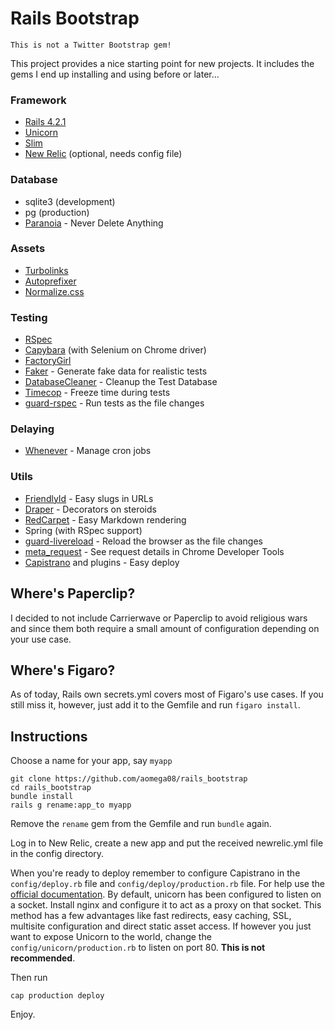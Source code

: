# Rails Bootstrap

    This is not a Twitter Bootstrap gem!

This project provides a nice starting point for new projects. It includes the gems I end up installing and using before or later...

### Framework

* [Rails 4.2.1](https://github.com/rails/rails)
* [Unicorn](https://github.com/defunkt/unicorn)
* [Slim](https://github.com/slim-template/slim)
* [New Relic](http://newrelic.com/) (optional, needs config file)

### Database

* sqlite3 (development)
* pg (production)
* [Paranoia](https://github.com/radar/paranoia) - Never Delete Anything

### Assets

* [Turbolinks](https://github.com/rails/turbolinks)
* [Autoprefixer](https://github.com/ai/autoprefixer-rails)
* [Normalize.css](https://github.com/necolas/normalize.css/)

### Testing

* [RSpec](https://github.com/rspec/rspec)
* [Capybara](https://github.com/jnicklas/capybara) (with Selenium on Chrome driver)
* [FactoryGirl](https://github.com/thoughtbot/factory_girl)
* [Faker](https://github.com/stympy/faker) - Generate fake data for realistic tests
* [DatabaseCleaner](https://github.com/DatabaseCleaner/database_cleaner) - Cleanup the Test Database
* [Timecop](https://github.com/travisjeffery/timecop) - Freeze time during tests
* [guard-rspec](https://github.com/guard/guard-rspec) - Run tests as the file changes

### Delaying

* [Whenever](https://github.com/javan/whenever) - Manage cron jobs

### Utils

* [FriendlyId](https://github.com/norman/friendly_id) - Easy slugs in URLs
* [Draper](https://github.com/drapergem/draper) - Decorators on steroids
* [RedCarpet](https://github.com/vmg/redcarpet) - Easy Markdown rendering
* Spring (with RSpec support)
* [guard-livereload](https://github.com/guard/guard-livereload) - Reload the browser as the file changes
* [meta_request](https://github.com/dejan/rails_panel/tree/master/meta_request) - See request details in Chrome Developer Tools
* [Capistrano](https://github.com/capistrano/capistrano) and plugins - Easy deploy

## Where's Paperclip?

I decided to not include Carrierwave or Paperclip to avoid religious wars and since them both require a small amount of configuration depending on your use case.

## Where's Figaro?

As of today, Rails own secrets.yml covers most of Figaro's use cases. If you still miss it, however, just add it to the Gemfile and run `figaro install`.

## Instructions

Choose a name for your app, say `myapp`

    git clone https://github.com/aomega08/rails_bootstrap
    cd rails_bootstrap
    bundle install
    rails g rename:app_to myapp

Remove the `rename` gem from the Gemfile and run `bundle` again.

Log in to New Relic, create a new app and put the received newrelic.yml file in the config directory.

When you're ready to deploy remember to configure Capistrano in the `config/deploy.rb` file and `config/deploy/production.rb` file. For help use the [official documentation](https://github.com/capistrano/capistrano).
By default, unicorn has been configured to listen on a socket. Install nginx and configure it to act as a proxy on that socket. This method has a few advantages like fast redirects, easy caching, SSL, multisite configuration and direct static asset access.
If however you just want to expose Unicorn to the world, change the `config/unicorn/production.rb` to listen on port 80. __This is not recommended__.

Then run

    cap production deploy

Enjoy.

